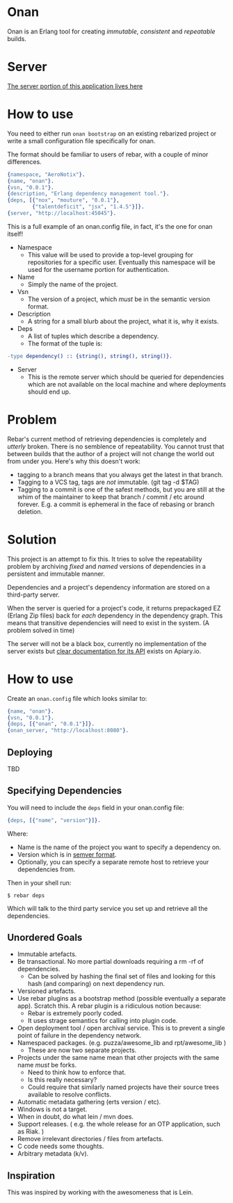 Onan
======

Onan is an Erlang tool for creating *immutable*, *consistent* and
*repeatable* builds.

Server
======

[The server portion of this application lives here](https://github.com/AeroNotix/onan_server/)

How to use
==========

You need to either run `onan bootstrap` on an existing rebarized
project or write a small configuration file specifically for onan.

The format should be familiar to users of rebar, with a couple of
minor differences.

```erlang
{namespace, "AeroNotix"}.
{name, "onan"}.
{vsn, "0.0.1"}.
{description, "Erlang dependency management tool."}.
{deps, [{"nox", "mouture", "0.0.1"},
        {"talentdeficit", "jsx", "1.4.5"}]}.
{server, "http://localhost:45045"}.
```

This is a full example of an onan.config file, in fact, it's the one
for onan itself!

* Namespace
  * This value will be used to provide a top-level grouping for
    repositories for a specific user. Eventually this namespace will
    be used for the username portion for authentication.
* Name
  * Simply the name of the project.
* Vsn
  * The version of a project, which _must_ be in the semantic version
    format.
* Description
  * A string for a small blurb about the project, what it is, why it
    exists.
* Deps
  * A list of tuples which describe a dependency.
  * The format of the tuple is:

```erlang
-type dependency() :: {string(), string(), string()}.
```
* Server
  * This is the remote server which should be queried for dependencies
    which are not available on the local machine and where deployments
    should end up.


Problem
=======

Rebar's current method of retrieving dependencies is completely and
*utterly* broken. There is no semblence of repeatability. You cannot
trust that between builds that the author of a project will not change
the world out from under you. Here's why this doesn't work:

* tagging to a branch means that you always get the latest in that
  branch.
* Tagging to a VCS tag, tags are *not* immutable. (git tag -d $TAG)
* Tagging to a commit is one of the safest methods, but you are still
  at the whim of the maintainer to keep that branch / commit / etc
  around forever. E.g. a commit is ephemeral in the face of rebasing
  or branch deletion.


Solution
========

This project is an attempt to fix this. It tries to solve the
repeatability problem by archiving *fixed* and *named* versions of
dependencies in a persistent and immutable manner.

Dependencies and a project's dependency information are stored on a
third-party server.

When the server is queried for a project's code, it returns
prepackaged EZ (Erlang Zip files) back for *each* dependency in the
dependency graph. This means that transitive dependencies will need to
exist in the system. (A problem solved in time)

The server will not be a black box, currently no implementation of the
server exists but
[clear documentation for its API](http://docs.onan.apiary.io/)
exists on Apiary.io.

How to use
==========

Create an `onan.config` file which looks similar to:

```erlang
{name, "onan"}.
{vsn, "0.0.1"}.
{deps, [{"onan", "0.0.1"}]}.
{onan_server, "http://localhost:8080"}.
```

Deploying
---------

TBD

Specifying Dependencies
-----------------------

You will need to include the `deps` field in your onan.config file:

```erlang
{deps, [{"name", "version"}]}.
```


Where:

* Name is the name of the project you want to specify a dependency on.
* Version which is in [semver format](http://semver.org/).
* Optionally, you can specify a separate remote host to retrieve your
  dependencies from.

Then in your shell run:

```shell
$ rebar deps
```

Which will talk to the third party service you set up and retrieve all
the dependencies.


Unordered Goals
---------------

* Immutable artefacts.
* Be transactional. No more partial downloads requiring a rm -rf of
  dependencies.
    * Can be solved by hashing the final set of files and looking for
      this hash (and comparing) on next dependency run.
* Versioned artefacts.
* Use rebar plugins as a bootstrap method (possible eventually a
  separate app). Scratch this. A rebar plugin is a ridiculous notion
  because:
  * Rebar is extremely poorly coded.
  * It uses strage semantics for calling into plugin code.
* Open deployment tool / open archival service. This is to prevent a
  single point of failure in the dependency network.
* Namespaced packages. (e.g. puzza/awesome_lib and rpt/awesome_lib )
    * These are now two separate projects.
* Projects under the same name mean that other projects with the same
  name *must* be forks.
    * Need to think how to enforce that.
    * Is this really necessary?
    * Could require that similarly named projects have their source
      trees available to resolve conflicts.
* Automatic metadata gathering (erts version / etc).
* Windows is not a target.
* When in doubt, do what lein / mvn does.
* Support releases. ( e.g. the whole release for an OTP application,
  such as Riak. )
* Remove irrelevant directories / files from artefacts.
* C code needs some thoughts.
* Arbitrary metadata (k/v).


Inspiration
-----------

This was inspired by working with the awesomeness that is Lein.
